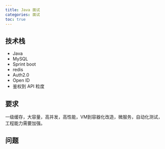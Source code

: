 ```yaml
---
title: Java 面试
categories: 面试
toc: true
---
```


## 技术栈

- Java
- MySQL
- Sprint boot
- redis
- Auth2.0
- Open ID
- 鉴权到 API 粒度

## 要求

一级缓存，大容量，高并发，高性能，VM到容器化改造，微服务，自动化测试，工程能力需要加强。

## 问题
